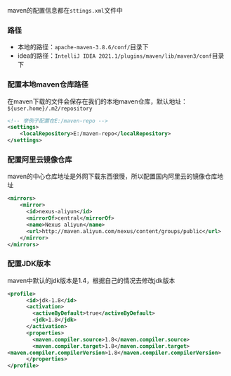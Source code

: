 maven的配置信息都在`sttings.xml`文件中
### 路径
- 本地的路径：`apache-maven-3.8.6/conf/`目录下
- idea的路径：`IntelliJ IDEA 2021.1/plugins/maven/lib/maven3/conf`目录下

### 配置本地maven仓库路径
在maven下载的文件会保存在我们的本地maven仓库，默认地址：`${user.home}/.m2/repository`
```xml
<!-- 举例子配置在E:/maven-repo -->
<settings>
	<localRepository>E:/maven-repo</localRepository>
</settings>
```

### 配置阿里云镜像仓库
maven的中心仓库地址是外网下载东西很慢，所以配置国内阿里云的镜像仓库地址
```xml
<mirrors>
	<mirror>
	  <id>nexus-aliyun</id>
	  <mirrorOf>central</mirrorOf>
	  <name>Nexus aliyun</name>
	  <url>http://maven.aliyun.com/nexus/content/groups/public</url>
	</mirror>
</mirrors>
```

### 配置JDK版本
maven中默认的jdk版本是1.4，根据自己的情况去修改jdk版本
```xml
<profile>    
      <id>jdk-1.8</id>    
      <activation>    
        <activeByDefault>true</activeByDefault>    
        <jdk>1.8</jdk>    
      </activation>    
      <properties>    
        <maven.compiler.source>1.8</maven.compiler.source>    
        <maven.compiler.target>1.8</maven.compiler.target>    
<maven.compiler.compilerVersion>1.8</maven.compiler.compilerVersion>   
      </properties>    
</profile>
```
